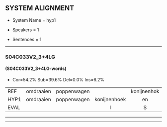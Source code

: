 
## SYSTEM ALIGNMENT

- System Name = hyp1

- Speakers = 1

- Sentences = 1

---

### S04C033V2_3+4LG

#### (S04C033V2_3+4LG-words)

- Cor=54.2%	Sub=39.6%	Del=0.0%	Ins=6.2%

|  |  |  |  |  |  |  |  |  |  |  |  |  |  |  |  |  |  |  |  |  |  |  |  |  |  |  |  |  |  |  |  |  |  |  |  |  |  |  |  |  |  |  |  |  |  |  |  |  |
|:--- |:---:|:---:|:---:|:---:|:---:|:---:|:---:|:---:|:---:|:---:|:---:|:---:|:---:|:---:|:---:|:---:|:---:|:---:|:---:|:---:|:---:|:---:|:---:|:---:|:---:|:---:|:---:|:---:|:---:|:---:|:---:|:---:|:---:|:---:|:---:|:---:|:---:|:---:|:---:|:---:|:---:|:---:|:---:|:---:|:---:|:---:|:---:|:---:|
| REF | omdraaien | poppenwagen |  | konijnenhok | * | elastiekje | ruziemaken | teddybeer | dierentuin | paddenstoelen | verstoppertje | wasmachine | fototoestel | * | toiletpapier | vrachtwagen | buurmannen | vogelkooi | olifant | schommelen | * | * | iedereen | schoenenwinkel | knutselen | ophangen | verjaardag |  | sprookjesboek | tandenborstel | lucifer | slaapkamer | achterdeur | ziekenhuis | nieuwsgierig | afblijven | kabouter | washandje |  | sneeuwwitje | goeiendag | vakantie | * | limonade | autorijden | eindelijk | familie | chocolade |
| HYP1 | omdraaien | poppenwagen | konijnenhoek | en | elastieje | ruzie | maken | tadib | dierentuin | paddenstoelen | verstopperdje | wasmachine | fototoestel | ta | toiletpapier | vrachtwagen | buurmannen | vogelkooi | olifant | schoa | schom | mallen | iedereen | schoenwinkel | knutselen | opgehangen | verjaardag | spolkjesboek | tanden | borstel | lucifer | slaapkamer | achterdeur | ziekenhuis | nieuwsgierig | afblijven | kabater | washandje | sneeuwwietje | goeie | dag | vakantie | ia | limonade | autorijden | eindelijk | familie | chocola |
| EVAL |  |  | I | S | S | S | S | S |  |  | S |  |  | S |  |  |  |  |  | S | S | S |  | S |  | S |  | I | S | S |  |  |  |  |  |  | S |  | I | S | S |  | S |  |  |  |  | S |
---

---
